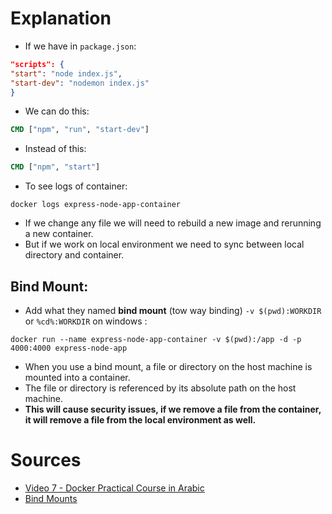 # Explanation

- If we have in `package.json`:
```json
"scripts": {
"start": "node index.js",
"start-dev": "nodemon index.js"
}
```
- We can do this:
```Dockerfile
CMD ["npm", "run", "start-dev"]
```
- Instead of this:
```Dockerfile
CMD ["npm", "start"]
```
- To see logs of container:
```CMD
docker logs express-node-app-container
```
- If we change any file we will need to rebuild a new image and rerunning a new container.
- But if we work on local environment we need to sync between local directory and container.
## Bind Mount:
- Add what they named **bind mount** (tow way binding) `-v $(pwd):WORKDIR` or `%cd%:WORKDIR` on windows :
```CMD
docker run --name express-node-app-container -v $(pwd):/app -d -p 4000:4000 express-node-app
```
- When you use a bind mount, a file or directory on the host machine is mounted into a container. 
-  The file or directory is referenced by its absolute path on the host machine.
- **This will cause security issues, if we remove a file from the container, it will remove a file from the local environment as well.**

# Sources
- [Video 7 - Docker Practical Course in Arabic](https://youtu.be/iT5OjRX9UkM?si=S-tdoIvyaIH4LJUb)
- [Bind Mounts](https://docs.docker.com/storage/bind-mounts/)